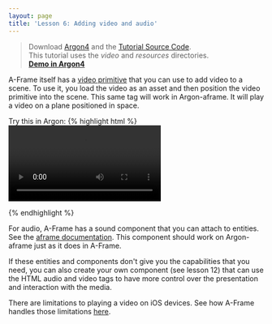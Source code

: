 ```yaml
---
layout: page
title: 'Lesson 6: Adding video and audio'
---
```

> Download [Argon4](http://argonjs.io/argon-app) and the [Tutorial Source Code](https://github.com/argonjs/design-aids/tree/gh-pages/code). <br> This tutorial uses the *video* and *resources* directories.<br> **[Demo in Argon4](https://rawgit.com/argonjs/design-tools/gh-pages/code/video/index.html)**


A-Frame itself has a [video primitive](https://aframe.io/docs/0.3.0/primitives/a-video.html) that you can use to add video to a scene. To use it, you load the video as an asset and then position the video primitive into the scene. This same tag will work in Argon-aframe. It will play a video on a plane positioned in space. 

Try this in Argon:
{% highlight html %}
<ar-scene>
  <a-assets>
    <video id="myvideo" autoplay loop="true" src="xxx.mp4">
  </a-assets>
  <!-- Using the asset management system. -->
  <a-video src="#myvideo" width="16" height="9" position="0 0 -20"></a-video>
</ar-scene>
{% endhighlight %}

For audio, A-Frame has a sound component that you can attach to entities. See the [aframe documentation](https://aframe.io/docs/0.3.0/components/sound.html). This component should work on Argon-aframe just as it does in A-Frame. 

If these entities and components don't give you the capabilities that you need, you can also create your own component (see lesson 12) that can use the HTML audio and video tags to have more control over the presentation and interaction with the media. 

There are limitations to playing a video on iOS devices. See how A-Frame handles those limitations [here](https://aframe.io/docs/0.4.0/primitives/a-video.html).

